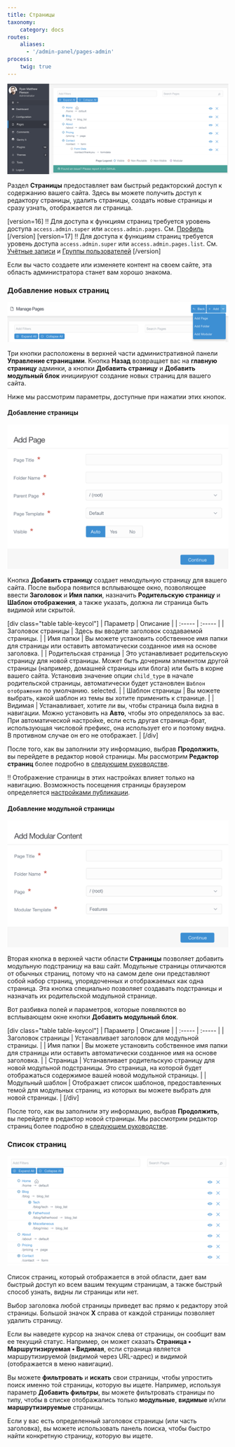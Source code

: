 ```yaml
---
title: Страницы
taxonomy:
    category: docs
routes:
    aliases:
      - '/admin-panel/pages-admin'
process:
    twig: true
---
```


![Страницы](pages.png?width=2520&classes=shadow)

Раздел **Страницы** предоставляет вам быстрый редакторский доступ к содержанию вашего сайта. Здесь вы можете получить доступ к редактору страницы, удалить страницы, создать новые страницы и сразу узнать, отображается ли страница.

[version=16]
!! Для доступа к функциям страниц требуется уровень доступа `access.admin.super` или `access.admin.pages`. См. [Профиль](/admin-panel/dashboard/profile)
[/version]
[version=17]
!! Для доступа к функциям страниц требуется уровень доступа `access.admin.super` или `access.admin.pages.list`. См. [Учётные записи](/admin-panel/accounts/users) и [Группы пользователей](/admin-panel/accounts/groups)
[/version]

Если вы часто создаете или изменяете контент на своем сайте, эта область администратора станет вам хорошо знакома.

### Добавление новых страниц

![Страницы](add.png?width=2024&classes=shadow)

Три кнопки расположены в верхней части административной панели **Управление страницами**. Кнопка **Назад** возвращает вас на **главную страницу** админки, а кнопки **Добавить страницу** и **Добавить модульный блок** инициируют создание новых страниц для вашего сайта.

Ниже мы рассмотрим параметры, доступные при нажатии этих кнопок.

#### Добавление страницы

![Страницы](add2.png?width=1382&classes=shadow)

Кнопка **Добавить страницу** создает немодульную страницу для вашего сайта. После выбора появится всплывающее окно, позволяющее ввести **Заголовок** и **Имя папки**, назначить **Родительскую страницу** и **Шаблон отображения**, а также указать, должна ли страница быть видимой или скрытой.

[div class="table table-keycol"]
| Параметр              | Описание                                                                                                              |
| :-----                | :-----                                                                                                                |
| Заголовок страницы    | Здесь вы вводите заголовок создаваемой страницы.                                                                      |
| Имя папки             | Вы можете установить собственное имя папки для страницы или оставить автоматически созданное имя на основе заголовка. |
| Родительская страница | Это устанавливает родительскую страницу для новой страницы. Может быть дочерним элементом другой страницы (например, домашней страницы или блога) или быть в корне вашего сайта. Установив значение опции `child_type` в начале родительской страницы, автоматически будет установлен `Шаблон отображения` по умолчанию. selected.                                                                                                                                       |
| Шаблон страницы       | Вы можете выбрать, какой шаблон из темы вы хотите применить к странице.                                               |
| Видимая               | Устанавливает, хотите ли вы, чтобы страница была видна в навигации. Можно установить на **Авто**, чтобы это определялось за вас. При автоматической настройке, если есть другая страница-брат, использующая числовой префикс, она использует его и поэтому видна. В противном случае он его не отображает.          |
[/div]

После того, как вы заполнили эту информацию, выбрав **Продолжить**, вы перейдете в редактор новой страницы. Мы рассмотрим **Редактор страниц** более подробно в [следующем руководстве](../page-editor).

!! Отображение страницы в этих настройках влияет только на навигацию. Возможность посещения страницы браузером определяется [настройками публикации](../../content/headers#published).

#### Добавление модульной страницы

![Страницы](add3.png?width=1386&classes=shadow)

Вторая кнопка в верхней части области **Страницы** позволяет добавить модульную подстраницу на ваш сайт. Модульные страницы отличаются от обычных страниц, потому что на самом деле они представляют собой набор страниц, упорядоченных и отображаемых как одна страница. Эта кнопка специально позволяет создавать подстраницы и назначать их родительской модульной странице.

Вот разбивка полей и параметров, которые появляются во всплывающем окне кнопки **Добавить модульный блок**.

[div class="table table-keycol"]
| Параметр           | Описание                                                                                                                                                    |
| :-----             | :-----                                                                                                                                                      |
| Заголовок страницы | Устанавливает заголовок для модульной страницы.                                                                                                             |
| Имя папки          | Вы можете установить собственное имя папки для страницы или оставить автоматически созданное имя на основе заголовка.                                       |
| Страница           | Устанавливает родительскую страницу для новой модульной подстраницы. Это страница, на которой будет отображаться содержимое вашей новой модульной страницы. |
| Модульный шаблон   | Отображает список шаблонов, предоставленных темой для модульных страниц, из которых вы можете выбрать для новой страницы.                                   |
[/div]

После того, как вы заполнили эту информацию, выбрав **Продолжить**, вы перейдете в редактор новой страницы. Мы рассмотрим редактор страниц более подробно в [следующем руководстве](../page-editor).

### Список страниц

![Страницы](pages2.png?width=1942&classes=shadow)

Список страниц, который отображается в этой области, дает вам быстрый доступ ко всем вашим текущим страницам, а также быстрый способ узнать, видны ли страницы или нет.

Выбор заголовка любой страницы приведет вас прямо к редактору этой страницы. Большой значок **X** справа от каждой страницы позволяет удалить страницу.

Если вы наведете курсор на значок слева от страницы, он сообщит вам ее текущий статус. Например, он может сказать **Страница • Маршрутизируемая • Видимая**, если страница является маршрутизируемой (видимой через URL-адрес) и видимой (отображается в меню навигации).

Вы можете **фильтровать** и **искать** свои страницы, чтобы упростить поиск именно той страницы, которую вы ищете. Например, используя параметр **Добавить фильтры**, вы можете фильтровать страницы по типу, чтобы в списке отображались только **модульные**, **видимые** и/или **маршрутизируемые** страницы.

Если у вас есть определенный заголовок страницы (или часть заголовка), вы можете использовать панель поиска, чтобы быстро найти конкретную страницу, которую вы ищете.
